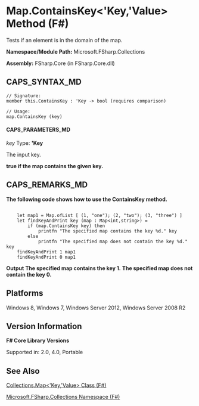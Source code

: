 # Map.ContainsKey<'Key,'Value> Method (F#)

Tests if an element is in the domain of the map.

**Namespace/Module Path:** Microsoft.FSharp.Collections

**Assembly:** FSharp.Core (in FSharp.Core.dll)


## CAPS_SYNTAX_MD

```
// Signature:
member this.ContainsKey : 'Key -> bool (requires comparison)

// Usage:
map.ContainsKey (key)
```

#### CAPS_PARAMETERS_MD
*key*
Type: **'Key**


The input key.



**true if the map contains the given key.**
## CAPS_REMARKS_MD
**The following code shows how to use the ContainsKey method.**
```

    let map1 = Map.ofList [ (1, "one"); (2, "two"); (3, "three") ]
    let findKeyAndPrint key (map : Map<int,string>) =
        if (map.ContainsKey key) then
            printfn "The specified map contains the key %d." key
        else
            printfn "The specified map does not contain the key %d." key
    findKeyAndPrint 1 map1
    findKeyAndPrint 0 map1
```

**Output**
**The specified map contains the key 1.**
**The specified map does not contain the key 0.**
## Platforms
Windows 8, Windows 7, Windows Server 2012, Windows Server 2008 R2


## Version Information
**F# Core Library Versions**

Supported in: 2.0, 4.0, Portable




## See Also
[Collections.Map&#60;'Key,'Value&#62; Class &#40;F&#35;&#41;](Collections.Map%3C%27Key%2C%27Value%3E+Class+%28F%23%29.md)

[Microsoft.FSharp.Collections Namespace &#40;F&#35;&#41;](Microsoft.FSharp.Collections+Namespace+%28F%23%29.md)

